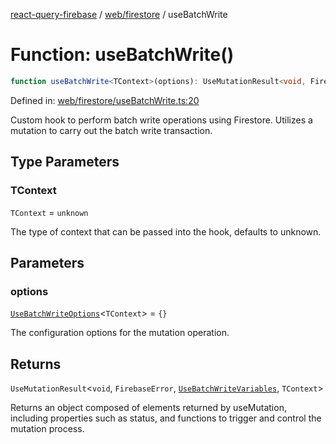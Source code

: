 [react-query-firebase](../../../modules.md) / [web/firestore](../index.md) / useBatchWrite

# Function: useBatchWrite()

```ts
function useBatchWrite<TContext>(options): UseMutationResult<void, FirebaseError, UseBatchWriteVariables, TContext>
```

Defined in: [web/firestore/useBatchWrite.ts:20](https://github.com/vpishuk/react-query-firebase/blob/09a15a5d938c4bdaa4fd86491bcf8ea41c16371f/web/firestore/useBatchWrite.ts#L20)

Custom hook to perform batch write operations using Firestore.
Utilizes a mutation to carry out the batch write transaction.

## Type Parameters

### TContext

`TContext` = `unknown`

The type of context that can be passed into the hook, defaults to unknown.

## Parameters

### options

[`UseBatchWriteOptions`](../type-aliases/UseBatchWriteOptions.md)\<`TContext`\> = `{}`

The configuration options for the mutation operation.

## Returns

`UseMutationResult`\<`void`, `FirebaseError`, [`UseBatchWriteVariables`](../type-aliases/UseBatchWriteVariables.md), `TContext`\>

Returns an object composed of elements returned by useMutation, including properties such as status, and functions to trigger and control the mutation process.
